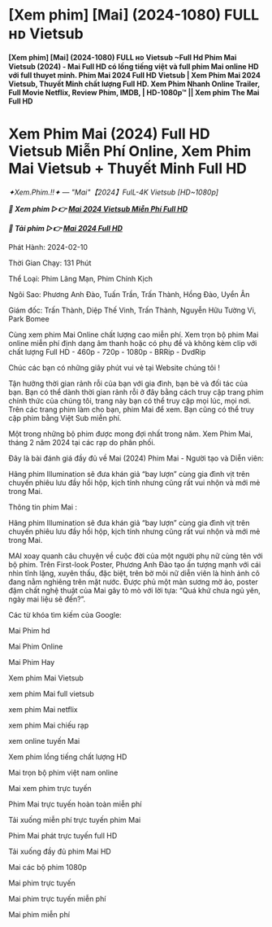 <h1>[Xem phim] [Mai] (2024-1080) FULL ʜᴅ Vietsub</h1>

<b>[Xem phim] [Mai] (2024-1080) FULL ʜᴅ Vietsub ~Full Hd Phim Mai Vietsub (2024) - Mai Full HD có lồng tiếng việt và full phim Mai online HD với full thuyet minh. Phim Mai 2024 Full HD Vietsub | Xem Phim Mai 2024 Vietsub, Thuyết Minh chất lượng Full HD. Xem Phim Nhanh Online Trailer, Full Movie Netflix, Review Phim, IMDB, | HD-1080p™ || Xem phim The Mai Full HD</b>

<h1>Xem Phim Mai (2024) Full HD Vietsub Miễn Phí Online, Xem Phim Mai Vietsub + Thuyết Minh Full HD</h1>

<I>✦Xem.Phim.!!✦ — "Mai"【2024】FulL-4K Vietsub [HD~1080p]</I>

<p><b><I>🔴 Xem phim ▷👉 <a href="https://zeta.figy.digital/vi/movie/1210973/mai" rel="noopener">Mai 2024 Vietsub Miễn Phí Full HD</a></I></b></p>

<p><b><I>🔴 Tải phim ▷👉 <a href="https://zeta.figy.digital/vi/movie/1210973/mai" rel="noopener">Mai 2024 Full HD</a></I></b></p>

Phát Hành: 2024-02-10

Thời Gian Chạy: 131 Phút

Thể Loại: Phim Lãng Mạn, Phim Chính Kịch

Ngôi Sao: Phương Anh Đào, Tuấn Trần, Trấn Thành, Hồng Đào, Uyển Ân

Giám đốc: Trấn Thành, Diệp Thế Vinh, Trấn Thành, Nguyễn Hữu Tường Vi, Park Bomee

Cùng xem phim Mai Online chất lượng cao miễn phí. Xem trọn bộ phim Mai online miễn phí định dạng âm thanh hoặc có phụ đề và không kèm clip với chất lượng Full HD - 460p - 720p - 1080p - BRRip - DvdRip

Chúc các bạn có những giây phút vui vẻ tại Website chúng tôi !

Tận hưởng thời gian rảnh rỗi của bạn với gia đình, bạn bè và đối tác của bạn. Bạn có thể dành thời gian rảnh rỗi ở đây bằng cách truy cập trang phim chính thức của chúng tôi, trang này bạn có thể truy cập mọi lúc, mọi nơi. Trên các trang phim làm cho bạn, phim Mai để xem. Bạn cũng có thể truy cập phim bằng Việt Sub miễn phí.

Một trong những bộ phim được mong đợi nhất trong năm. Xem Phim Mai, tháng 2 năm 2024 tại các rạp do phân phối.

Đây là bài đánh giá đầy đủ về Mai (2024) Phim Mai - Người tạo và Diễn viên:

Hãng phim Illumination sẽ đưa khán giả “bay lượn” cùng gia đình vịt trên chuyến phiêu lưu đầy hồi hộp, kịch tính nhưng cũng rất vui nhộn và mới mẻ trong Mai.

Thông tin phim Mai :

Hãng phim Illumination sẽ đưa khán giả “bay lượn” cùng gia đình vịt trên chuyến phiêu lưu đầy hồi hộp, kịch tính nhưng cũng rất vui nhộn và mới mẻ trong Mai.

MAI xoay quanh câu chuyện về cuộc đời của một người phụ nữ cùng tên với bộ phim. Trên First-look Poster, Phương Anh Đào tạo ấn tượng mạnh với cái nhìn tĩnh lặng, xuyên thấu, đặc biệt, trên bờ môi nữ diễn viên là hình ảnh cô đang nằm nghiêng trên mặt nước. Được phủ một màn sương mờ ảo, poster đậm chất nghệ thuật của Mai gây tò mò với lời tựa: “Quá khứ chưa ngủ yên, ngày mai liệu sẽ đến?”.

Các từ khóa tìm kiếm của Google:

Mai Phim hd

Mai Phim Online

Mai Phim Hay

Xem phim Mai Vietsub

xem phim Mai full vietsub

xem phim Mai netflix

xem phim Mai chiếu rạp

xem online tuyến Mai

Xem phim lồng tiếng chất lượng HD

Mai trọn bộ phim việt nam online

Mai xem phim trực tuyến

Phim Mai trực tuyến hoàn toàn miễn phí

Tải xuống miễn phí trực tuyến phim Mai

Phim Mai phát trực tuyến full HD

Tải xuống đầy đủ phim Mai HD

Mai các bộ phim 1080p

Mai phim trực tuyến

Mai phim trực tuyến miễn phí

Mai phim miễn phí
